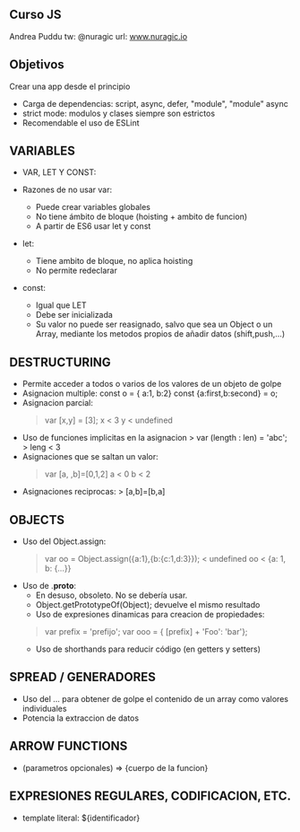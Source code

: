 Curso JS
--------

Andrea Puddu 
tw: @nuragic 
url: www.nuragic.io

Objetivos
---------

Crear una app desde el principio

* Carga de dependencias: script, async, defer, "module", "module" async
* strict mode: modulos y clases siempre son estrictos
* Recomendable el uso de ESLint

VARIABLES
---------

* VAR, LET Y CONST:
* Razones de no usar var:
  * Puede crear variables globales
  * No tiene ámbito de bloque (hoisting + ambito de funcion)
  * A partir de ES6 usar let y const

* let:
  * Tiene ambito de bloque, no aplica hoisting
  * No permite redeclarar

* const:
  * Igual que LET
  * Debe ser inicializada
  * Su valor no puede ser reasignado, salvo que sea un Object o un Array, mediante los metodos propios de añadir datos (shift,push,...)

DESTRUCTURING
-------------

* Permite acceder a todos o varios de los valores de un objeto de golpe
* Asignacion multiple:
  const o = { a:1, b:2}
  const {a:first,b:second} = o;
* Asignacion parcial:
  > var [x,y] = [3];
  > x
  < 3
  > y
  < undefined
* Uso de funciones implicitas en la asignacion
      > var (length : len) = 'abc';
      > leng
      < 3
 * Asignaciones que se saltan un valor:
      > var [a, ,b]=[0,1,2]
      > a
      < 0
      > b
      < 2
* Asignaciones reciprocas:
      > [a,b]=[b,a]

OBJECTS
-------

* Uso del Object.assign:
    > var oo = Object.assign({a:1},{b:{c:1,d:3}});
    < undefined
    > oo
    < {a: 1, b: {…}}
* Uso de .__proto__:
  * En desuso, obsoleto. No se debería usar.
  * Object.getPrototypeOf(Object); devuelve el mismo resultado
  * Uso de expresiones dinamicas para creacion de propiedades:
   > var prefix = 'prefijo';
   > var ooo = { [prefix] + 'Foo': 'bar'};
  * Uso de shorthands para reducir código (en getters y setters)

SPREAD / GENERADORES
--------------------

* Uso del ... para obtener de golpe el contenido de un array como valores individuales
* Potencia la extraccion de datos

ARROW FUNCTIONS
---------------

* (parametros opcionales) => {cuerpo de la funcion}

EXPRESIONES REGULARES, CODIFICACION, ETC.
-----------------------------------------

* template literal: ${identificador}
